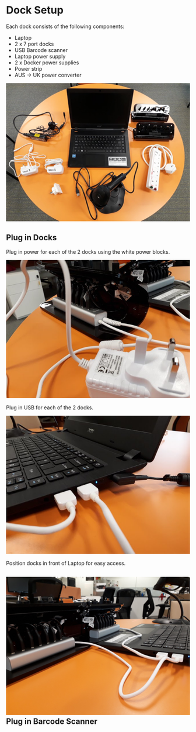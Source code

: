 # Dock Setup

Each dock consists of the following components:

* Laptop
* 2 x 7 port docks
* USB Barcode scanner
* Laptop power supply
* 2 x Docker power supplies
* Power strip
* AUS -&gt; UK power converter

![](/assets/20180226_085954.jpg)

## Plug in Docks

Plug in power for each of the 2 docks using the white power blocks.

![](/assets/20180226_090213.jpg)

Plug in USB for each of the 2 docks.

![](/assets/20180226_090150.jpg)

Position docks in front of Laptop for easy access.

## ![](/assets/20180226_090127.jpg)Plug in Barcode Scanner



